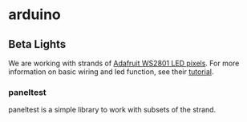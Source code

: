 arduino
=======


Beta Lights
-----------

We are working with strands of [Adafruit WS2801 LED pixels](https://www.adafruit.com/products/322). For more information on basic wiring
and led function, see their [tutorial](http://learn.adafruit.com/12mm-led-pixels/).

### paneltest

paneltest is a simple library to work with subsets of the strand.

